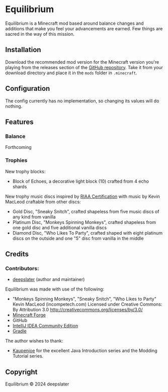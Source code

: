 # Equilibrium

Equilibrium is a Minecraft mod based around balance changes and additions that make you feel your advancements are earned. Few things are sacred in the way of this mission.

## Installation

Download the recommended mod version for the Minecraft version you're playing from the releases section of the [GitHub repository](https://github.com/deepslater/Equilibrium). Take it from your download directory and place it in the `mods` folder in `.minecraft`.

## Configuration

The config currently has no implementation, so changing its values will do nothing.

## Features

### Balance

Forthcoming

### Trophies

New trophy blocks:

- Block of Echoes, a decorative light block (10) crafted from 4 echo shards

New trophy music discs inspired by [RIAA Certification](https://en.wikipedia.org/wiki/RIAA_certification) with music by Kevin MacLeod craftable from other discs:

- Gold Disc, "Sneaky Snitch", crafted shapeless from five music discs of any kind from vanilla
- Platinum Disc, "Monkeys Spinning Monkeys", crafted shapeless from one gold disc and five additional vanilla discs
- Diamond Disc, "Who Likes To Party", crafted shaped with eight platinum discs on the outside and one "5" disc from vanilla in the middle

## Credits

### Contributors:
- [deepslater](https://github.com/deepslater) (author and maintainer)

Equilibrium was made with use of the following:
- "Monkeys Spinning Monkeys", "Sneaky Snitch", "Who Likes to Party"
  Kevin MacLeod (incompetech.com)
  Licensed under Creative Commons: By Attribution 3.0
  http://creativecommons.org/licenses/by/3.0/
- [Minecraft Forge](https://minecraftforge.net)
- GitHub
- [IntelliJ IDEA Community Edition](https://www.jetbrains.com/idea/download/)
- [Gradle](https://www.gradle.org/)

The author wishes to thank:
- [Kaupenjoe](https://kaupenjoe.net) for the excellent Java Introduction series and the Modding Tutorial series.

## Copyright

Equilibrium © 2024  deepslater